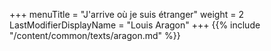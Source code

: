 +++
menuTitle = "J'arrive où je suis étranger"
weight = 2
LastModifierDisplayName = "Louis Aragon"
+++
{{% include "/content/common/texts/aragon.md" %}}
